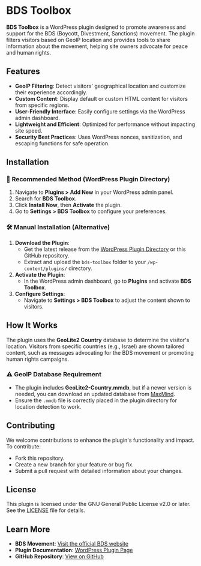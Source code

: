 # BDS Toolbox

**BDS Toolbox** is a WordPress plugin designed to promote awareness and support for the BDS (Boycott, Divestment, Sanctions) movement. The plugin filters visitors based on GeoIP location and provides tools to share information about the movement, helping site owners advocate for peace and human rights.

## Features
- **GeoIP Filtering**: Detect visitors' geographical location and customize their experience accordingly.
- **Custom Content**: Display default or custom HTML content for visitors from specific regions.
- **User-Friendly Interface**: Easily configure settings via the WordPress admin dashboard.
- **Lightweight and Efficient**: Optimized for performance without impacting site speed.
- **Security Best Practices**: Uses WordPress nonces, sanitization, and escaping functions for safe operation.

## Installation

### 📌 **Recommended Method (WordPress Plugin Directory)**
1. Navigate to **Plugins > Add New** in your WordPress admin panel.
2. Search for **BDS Toolbox**.
3. Click **Install Now**, then **Activate** the plugin.
4. Go to **Settings > BDS Toolbox** to configure your preferences.

### 🛠 **Manual Installation (Alternative)**
1. **Download the Plugin**:  
   - Get the latest release from the [WordPress Plugin Directory](https://wordpress.org/plugins/bds-toolbox/) or this GitHub repository.  
   - Extract and upload the `bds-toolbox` folder to your `/wp-content/plugins/` directory.
2. **Activate the Plugin**:  
   - In the WordPress admin dashboard, go to **Plugins** and activate **BDS Toolbox**.
3. **Configure Settings**:  
   - Navigate to **Settings > BDS Toolbox** to adjust the content shown to visitors.

## How It Works
The plugin uses the **GeoLite2 Country** database to determine the visitor's location. Visitors from specific countries (e.g., Israel) are shown tailored content, such as messages advocating for the BDS movement or promoting human rights campaigns.

### ⚠️ **GeoIP Database Requirement**
- The plugin includes **GeoLite2-Country.mmdb**, but if a newer version is needed, you can download an updated database from [MaxMind](https://dev.maxmind.com/geoip/geolite2-free-geolocation-data).
- Ensure the `.mmdb` file is correctly placed in the plugin directory for location detection to work.

## Contributing
We welcome contributions to enhance the plugin's functionality and impact. To contribute:
- Fork this repository.
- Create a new branch for your feature or bug fix.
- Submit a pull request with detailed information about your changes.

## License
This plugin is licensed under the GNU General Public License v2.0 or later. See the [LICENSE](LICENSE) file for details.

## Learn More
- **BDS Movement**: [Visit the official BDS website](https://bdsmovement.net/)
- **Plugin Documentation**: [WordPress Plugin Page](https://wordpress.org/plugins/bds-toolbox/)
- **GitHub Repository**: [View on GitHub](https://github.com/linusdunkers/BDS-Toolbox)
